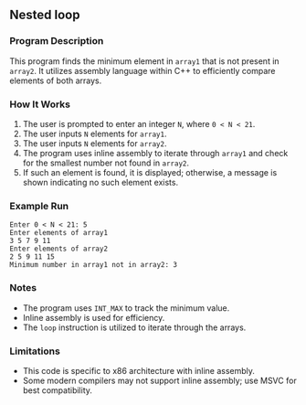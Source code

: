 ## Nested loop
### Program Description
This program finds the minimum element in `array1` that is not present in `array2`. It utilizes assembly language within C++ to efficiently compare elements of both arrays.

### How It Works
1. The user is prompted to enter an integer `N`, where `0 < N < 21`.
2. The user inputs `N` elements for `array1`.
3. The user inputs `N` elements for `array2`.
4. The program uses inline assembly to iterate through `array1` and check for the smallest number not found in `array2`.
5. If such an element is found, it is displayed; otherwise, a message is shown indicating no such element exists.

### Example Run
```
Enter 0 < N < 21: 5
Enter elements of array1
3 5 7 9 11
Enter elements of array2
2 5 9 11 15
Minimum number in array1 not in array2: 3
```

### Notes
- The program uses `INT_MAX` to track the minimum value.
- Inline assembly is used for efficiency.
- The `loop` instruction is utilized to iterate through the arrays.

### Limitations
- This code is specific to x86 architecture with inline assembly.
- Some modern compilers may not support inline assembly; use MSVC for best compatibility.

